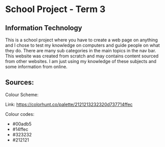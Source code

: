 # School Project - Term 3
## Information Technology

This is a school project where you have to create a web page on anything and I chose to test my knowledge on computers and guide people on what they do. There are many sub categories in the main topics in the nav bar. This website was created from scratch and may contains content sourced from other websites. I am just using my knowledge of these subjects and some information from online.

## Sources:

Colour Scheme:

Link: https://colorhunt.co/palette/2121213232320d737714ffec

Colour codes:

- #00adb5
- #14ffec
- #323232
- #212121
